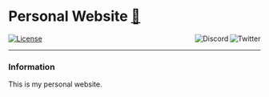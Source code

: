 # Personal Website [🦄](https://github.com/TimothyCole/timcole.me)

[![License](https://img.shields.io/github/license/TimothyCole/timcole.me.svg?style=flat)](LICENSE)
[<img alt="Twitter" align="right" src="https://img.shields.io/twitter/follow/modesttim.svg?label=Twitter&style=social">](https://twitter.com/intent/follow?screen_name=modesttim)
[<img alt="Discord" align="right" src="https://img.shields.io/discord/313591755180081153.svg?label=Discord&logo=discord&style=social">](https://discordapp.com/invite/YFtfGwq)

---

### Information
This is my personal website.
